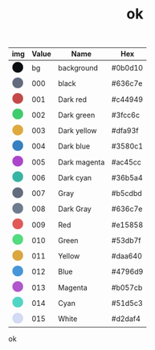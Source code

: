 <h1 align="center">ok</h1>

<br>

| img                                                                          | Value    | Name         | Hex       | 
| ---------------------------------------------------------------------------- | -------- | ------------ | --------- |
| <img src="/.github/assets/dark/bg.png" height="23" width="23"/>              | bg       | background   | #0b0d10   |
| <img src="/.github/assets/dark/black.png" height="23" width="23"/>           | 000      | black        | #636c7e   | 
| <img src="/.github/assets/dark/red.png" height="23" width="23"/>             | 001      | Dark red     | #c44949   |
| <img src="/.github/assets/dark/green.png" height="23" width="23"/>           | 002      | Dark green   | #3fcc6c   |
| <img src="/.github/assets/dark/yellow.png" height="23" width="23"/>          | 003      | Dark yellow  | #dfa93f   |
| <img src="/.github/assets/dark/blue.png" height="23" width="23"/>            | 004      | Dark blue    | #3580c1   |
| <img src="/.github/assets/dark/magenta.png" height="23" width="23"/>         | 005      | Dark magenta | #ac45cc   |
| <img src="/.github/assets/dark/cyan.png" height="23" width="23"/>            | 006      | Dark cyan    | #36b5a4   |
| <img src="/.github/assets/dark/black.png" height="23" width="23"/>           | 007      | Gray         | #b5cdbd   |
| <img src="/.github/assets/bright/black.png" height="23" width="23"/>         | 008      | Dark Gray    | #636c7e   |
| <img src="/.github/assets/bright/red.png" height="23" width="23"/>           | 009      | Red          | #e15858   |
| <img src="/.github/assets/bright/green.png" height="23" width="23"/>         | 010      | Green        | #53db7f   |
| <img src="/.github/assets/bright/yellow.png" height="23" width="23"/>        | 011      | Yellow       | #daa640   |
| <img src="/.github/assets/bright/blue.png" height="23" width="23"/>          | 012      | Blue         | #4796d9   |
| <img src="/.github/assets/bright/magenta.png" height="23" width="23"/>       | 013      | Magenta      | #b057cb   |
| <img src="/.github/assets/bright/cyan.png" height="23" width="23"/>          | 014      | Cyan         | #51d5c3   |
| <img src="/.github/assets/bright/fg.png" height="23" width="23"/>            | 015      | White         | #d2daf4  |


ok



